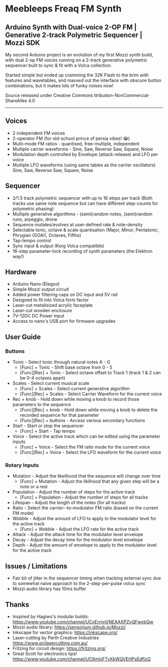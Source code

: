 # Meebleeps Freaq FM Synth
## Arduino Synth with Dual-voice 2-OP FM | Generative 2-track Polymetric Sequencer | Mozzi SDK

My second Arduino project is an evolution of my first Mozzi synth build, with dual 2-op FM voices running on a 2-track generative polymetric sequencer built to sync & fit with a  Volca collection.

Started simple but ended up cramming the 32K Flash to the brim with features and wavetables, and maxxed out the interface with obscure button combinations, but it makes lots of funky noises now!

Source released under Creative Commons ttribution-NonCommercial-ShareAlike 4.0

***

## Voices

-   2 independent FM voices
-   2-operator FM (for old-school prince of persia vibes! 😂)
-   Multi-mode FM ratios - quantised, free-multiple, independent
-   Multiple carrier waveforms - Sine, Saw, Reverse Saw, Square, Noise
-   Modulation depth controlled by Envelope (attack-release) and LFO per voice
-   Multiple LFO waveforms (using same tables as the carrier oscillators) Sine, Saw, Reverse Saw, Square, Noise

## Sequencer

-   2/1.5 track polymetric sequencer with up to 16 steps per track (Both tracks use same note sequence but can have different step-counts for polymetric phasing)
-   Multiple generative algorithms - (semi)random notes, (semi)random runs, arpeggio, drone 
-   Sequence mutates/evolves at user-defined rate & note-density
-   Selectable tonic, octave & scale quantisation (Major, Minor, Pentatonic, Phrygian (GOA!), Octaves, Fifths)
-   Tap-tempo control
-   Sync input & output (Korg Volca compatible) 
-   16-step parameter-lock recording of synth parameters (the Elektron way!)

## Hardware 
-   Arduino Nano (Elegoo) 
-   Simple Mozzi output circuit 
-   Added power filtering caps on DC input and 5V rail
-   Designed to fit into Volca form factor 
-   Laser-cut metalisized acrylic faceplate 
-   Laser-cut wooden enclosure 
-   7V-12DC DC Power input 
-   Access to nano's USB port for firmware upgrades 

## User Guide

### Buttons

-   Tonic - Select tonic through natural notes A - G
    -   [Func] + Tonic - Shift base octave from 0 - 5
    -   [Func][Rec] + Tonic - Select octave offset to Track 1 (track 1 & 2 can be 0-4 octaves apart)
-   Scales - Select current musical scale
    -   [Func] + Scales - Select current generative algorithm
    -   [Func][Rec] + Scales - Select Carrier Waveform for the current voice 
-   Rec + knob - Hold down while moving a knob to record those parameters to the sequence 
    -   [Func][Rec] + knob - Hold down while moving a knob to delete the recorded sequence for that parameter 
    -   [Func][Rec] + buttons - Access various secondary functions
-   Start - Start or stop the sequencer
    -   [Func] + Start - Tap tempo
-   Voice - Select the active track which can be edited using the parameter inputs
    -   [Func] + Voice - Select the FM ratio mode for the current voice
    -   [Func][Rec] + Voice - Select the LFO waveform for the current voice 

### Rotary Inputs

-   Mutation - Adjust the likelihood that the sequence will change over time
    -   [Func] + Mutation - Adjust the liklihood that any given step will be a note or a rest
-   Population - Adjust the number of steps for the active track
    -   [Func] + Population - Adjust the number of steps for all tracks
-   Lifespan - Adjust the length of the notes (for all tracks)
-   Ratio - Select the carrier--to-modulator FM ratio (based on the current FM mode)
-   Wobble - Adjust the amount of LFO to apply to the modulator level for the active track
    -   [Func] + Wobble - Adjust the LFO rate for the active track
-   Attack - Adjust the attack time for the modulator level envelope
-   Decay - Adjust the decay time for the modulator level envelope
-   Depth - Adjust the amount of envelope to apply to the modulator level for the active track

## Issues / Limitations

-   Fair bit of jitter in the sequencer timing when tracking external sync due to somewhat naive approach to the 2-step-per-pulse volca sync 
-   Mozzi audio library has 10ms buffer 

## Thanks

-   Inspired by Hagiwo's modular builds: https://www.youtube.com/channel/UCxErrnnVNEAAXPZvQFwobQw 
-   Mozzi audio library: https://sensorium.github.io/Mozzi/ 
-   Inkscape for vector graphics: https://inkscape.org/ 
-   Laser-cutting by Perth Creative Industries https://www.pcilasercutting.com.au/
-   Fritzing for circuit design: https://fritzing.org/ 
-   Great Scott for electronics tips! https://www.youtube.com/channel/UC6mIxFTvXkWQVEHPsEdflzQ

